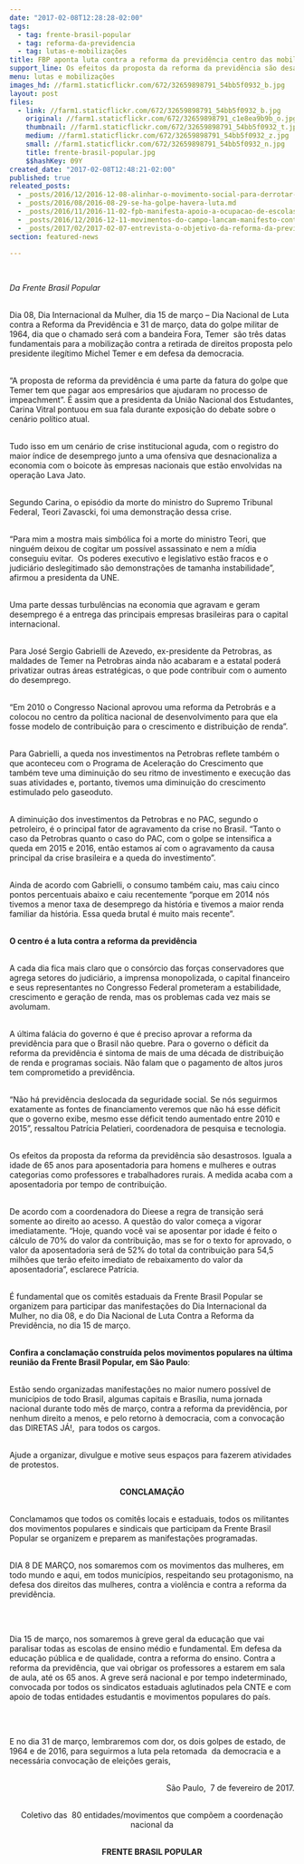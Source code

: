 ```yaml
---
date: "2017-02-08T12:28:28-02:00"
tags:
  - tag: frente-brasil-popular
  - tag: reforma-da-previdencia
  - tag: lutas-e-mobilizações
title: FBP aponta luta contra a reforma da previdência centro das mobilizações do próximo período
support_line: Os efeitos da proposta da reforma da previdência são desastrosos. Iguala a idade de 65 anos para aposentadoria para homens e mulheres e outras categorias como professores e trabalhadores rurais
menu: lutas e mobilizações
images_hd: //farm1.staticflickr.com/672/32659898791_54bb5f0932_b.jpg
layout: post
files:
  - link: //farm1.staticflickr.com/672/32659898791_54bb5f0932_b.jpg
    original: //farm1.staticflickr.com/672/32659898791_c1e8ea9b9b_o.jpg
    thumbnail: //farm1.staticflickr.com/672/32659898791_54bb5f0932_t.jpg
    medium: //farm1.staticflickr.com/672/32659898791_54bb5f0932_z.jpg
    small: //farm1.staticflickr.com/672/32659898791_54bb5f0932_n.jpg
    title: frente-brasil-popular.jpg
    $$hashKey: 09Y
created_date: "2017-02-08T12:48:21-02:00"
published: true
releated_posts:
  - _posts/2016/12/2016-12-08-alinhar-o-movimento-social-para-derrotar-temer-e-sua-agenda-de-retrocessos.md
  - _posts/2016/08/2016-08-29-se-ha-golpe-havera-luta.md
  - _posts/2016/11/2016-11-02-fpb-manifesta-apoio-a-ocupacao-de-escolas-no-df.md
  - _posts/2016/12/2016-12-11-movimentos-do-campo-lancam-manifesto-contra-a-reforma-da-previdencia.md
  - _posts/2017/02/2017-02-07-entrevista-o-objetivo-da-reforma-da-previdencia-e-privatizar.md
section: featured-news

---
```

<p>&nbsp;</p>

<p><em>Da Frente Brasil Popular</em>&nbsp;</p>

<p><br />
Dia 08, Dia Internacional da Mulher, dia 15 de mar&ccedil;o &ndash; Dia Nacional de Luta contra a Reforma da Previd&ecirc;ncia e 31 de mar&ccedil;o, data do golpe militar de 1964, dia que o chamado ser&aacute; com a bandeira Fora, Temer &nbsp;s&atilde;o tr&ecirc;s datas fundamentais para a mobiliza&ccedil;&atilde;o contra a retirada de direitos proposta pelo presidente ileg&iacute;timo Michel Temer e em defesa da democracia.</p>

<p><br />
&ldquo;A proposta de reforma da previd&ecirc;ncia &eacute; uma parte da fatura do golpe que Temer tem que pagar aos empres&aacute;rios que ajudaram no processo de impeachment&rdquo;. &Eacute; assim que a presidenta da Uni&atilde;o Nacional dos Estudantes, Carina Vitral pontuou em sua fala durante exposi&ccedil;&atilde;o do debate sobre o cen&aacute;rio pol&iacute;tico atual.</p>

<p><br />
Tudo isso em um cen&aacute;rio de crise institucional aguda, com o registro do maior &iacute;ndice de desemprego junto a uma ofensiva que desnacionaliza a economia com o boicote &agrave;s empresas nacionais que est&atilde;o envolvidas na opera&ccedil;&atilde;o Lava Jato.</p>

<p><br />
Segundo Carina, o epis&oacute;dio da morte do ministro do Supremo Tribunal Federal, Teori Zavascki, foi uma demonstra&ccedil;&atilde;o dessa crise.</p>

<p><br />
&ldquo;Para mim a mostra mais simb&oacute;lica foi a morte do ministro Teori, que ningu&eacute;m deixou de cogitar um poss&iacute;vel assassinato e nem a m&iacute;dia conseguiu evitar. &nbsp;Os poderes executivo e legislativo est&atilde;o fracos e o judici&aacute;rio deslegitimado s&atilde;o demonstra&ccedil;&otilde;es de tamanha instabilidade&rdquo;, afirmou a presidenta da UNE.</p>

<p><br />
Uma parte dessas turbul&ecirc;ncias na economia que agravam e geram desemprego &eacute; a entrega das principais empresas brasileiras para o capital internacional.</p>

<p><br />
Para Jos&eacute; Sergio Gabrielli de Azevedo, ex-presidente da Petrobras, as maldades de Temer na Petrobras ainda n&atilde;o acabaram e a estatal poder&aacute; privatizar outras &aacute;reas estrat&eacute;gicas, o que pode contribuir com o aumento do desemprego.</p>

<p><br />
&ldquo;Em 2010 o Congresso Nacional aprovou uma reforma da Petrobr&aacute;s e a colocou no centro da pol&iacute;tica nacional de desenvolvimento para que ela fosse modelo de contribui&ccedil;&atilde;o para o crescimento e distribui&ccedil;&atilde;o de renda&rdquo;.</p>

<p><br />
Para Gabrielli, a queda nos investimentos na Petrobras reflete tamb&eacute;m o que aconteceu com o Programa de Acelera&ccedil;&atilde;o do Crescimento que tamb&eacute;m teve uma diminui&ccedil;&atilde;o do seu ritmo de investimento e execu&ccedil;&atilde;o das suas atividades e, portanto, tivemos uma diminui&ccedil;&atilde;o do crescimento estimulado pelo gaseoduto.</p>

<p><br />
A diminui&ccedil;&atilde;o dos investimentos da Petrobras e no PAC, segundo o petroleiro, &eacute; o principal fator de agravamento da crise no Brasil. &ldquo;Tanto o caso da Petrobras quanto o caso do PAC, com o golpe se intensifica a queda em 2015 e 2016, ent&atilde;o estamos a&iacute; com o agravamento da causa principal da crise brasileira e a queda do investimento&rdquo;.</p>

<p><br />
Ainda de acordo com Gabrielli, o consumo tamb&eacute;m caiu, mas caiu cinco pontos percentuais abaixo e caiu recentemente &ldquo;porque em 2014 n&oacute;s tivemos a menor taxa de desemprego da hist&oacute;ria e tivemos a maior renda familiar da hist&oacute;ria. Essa queda brutal &eacute; muito mais recente&rdquo;.</p>

<p><br />
<strong>O centro &eacute; a luta contra a reforma da previd&ecirc;ncia</strong></p>

<p><br />
A cada dia fica mais claro que o cons&oacute;rcio das for&ccedil;as conservadores que agrega setores do judici&aacute;rio, a imprensa monopolizada, o capital financeiro e seus representantes no Congresso Federal prometeram a estabilidade, crescimento e gera&ccedil;&atilde;o de renda, mas os problemas cada vez mais se avolumam.</p>

<p><br />
A &uacute;ltima fal&aacute;cia do governo &eacute; que &eacute; preciso aprovar a reforma da previd&ecirc;ncia para que o Brasil n&atilde;o quebre. Para o governo o d&eacute;ficit da reforma da previd&ecirc;ncia &eacute; sintoma de mais de uma d&eacute;cada de distribui&ccedil;&atilde;o de renda e programas sociais. N&atilde;o falam que o pagamento de altos juros tem comprometido a previd&ecirc;ncia.</p>

<p><br />
&ldquo;N&atilde;o h&aacute; previd&ecirc;ncia deslocada da seguridade social. Se n&oacute;s seguirmos exatamente as fontes de financiamento veremos que n&atilde;o h&aacute; esse d&eacute;ficit que o governo exibe, mesmo esse d&eacute;ficit tendo aumentado entre 2010 e 2015&rdquo;, ressaltou Patr&iacute;cia Pelatieri, coordenadora de pesquisa e tecnologia.</p>

<p><br />
Os efeitos da proposta da reforma da previd&ecirc;ncia s&atilde;o desastrosos. Iguala a idade de 65 anos para aposentadoria para homens e mulheres e outras categorias como professores e trabalhadores rurais. A medida acaba com a aposentadoria por tempo de contribui&ccedil;&atilde;o.</p>

<p><br />
De acordo com a coordenadora do Dieese a regra de transi&ccedil;&atilde;o ser&aacute; somente ao direito ao acesso. A quest&atilde;o do valor come&ccedil;a a vigorar imediatamente. &ldquo;Hoje, quando voc&ecirc; vai se aposentar por idade &eacute; feito o c&aacute;lculo de 70% do valor da contribui&ccedil;&atilde;o, mas se for o texto for aprovado, o valor da aposentadoria ser&aacute; de 52% do total da contribui&ccedil;&atilde;o para 54,5 milh&otilde;es que ter&atilde;o efeito imediato de rebaixamento do valor da aposentadoria&rdquo;, esclarece Patr&iacute;cia.</p>

<p><br />
&Eacute; fundamental que os comit&ecirc;s estaduais da Frente Brasil Popular se organizem para participar das manifesta&ccedil;&otilde;es do Dia Internacional da Mulher, no dia 08, e do Dia Nacional de Luta Contra a Reforma da Previd&ecirc;ncia, no dia 15 de mar&ccedil;o.</p>

<p><br />
<strong>Confira a conclama&ccedil;&atilde;o constru&iacute;da pelos movimentos populares na &uacute;ltima reuni&atilde;o da Frente Brasil Popular, em S&atilde;o Paulo</strong>:</p>

<p><br />
Est&atilde;o sendo organizadas manifesta&ccedil;&otilde;es no maior numero poss&iacute;vel de munic&iacute;pios de todo Brasil, algumas capitais e Bras&iacute;lia, numa jornada nacional durante todo m&ecirc;s de mar&ccedil;o, contra a reforma da previd&ecirc;ncia, por nenhum direito a menos, e pelo retorno &agrave; democracia, com a convoca&ccedil;&atilde;o das DIRETAS J&Aacute;!,&nbsp; para todos os cargos.</p>

<p><br />
Ajude a organizar, divulgue e motive seus espa&ccedil;os para fazerem atividades de protestos.</p>

<p style="text-align: center;"><br />
<strong>CONCLAMA&Ccedil;&Atilde;O</strong></p>

<p><br />
Conclamamos que todos os comit&ecirc;s locais e estaduais, todos os militantes dos movimentos populares e sindicais que participam da Frente Brasil Popular se organizem e preparem as manifesta&ccedil;&otilde;es programadas.</p>

<p><br />
DIA 8 DE MAR&Ccedil;O, nos somaremos com os movimentos das mulheres, em todo mundo e aqui, em todos munic&iacute;pios, respeitando seu protagonismo, na defesa dos direitos das mulheres, contra a viol&ecirc;ncia e contra a reforma da previd&ecirc;ncia.</p>

<p>&nbsp;</p>

<p><br />
Dia 15 de mar&ccedil;o, nos somaremos &agrave; greve geral da educa&ccedil;&atilde;o que vai paralisar todas as escolas de ensino m&eacute;dio e fundamental. Em defesa da educa&ccedil;&atilde;o p&uacute;blica e de qualidade, contra a reforma do ensino. Contra a reforma da previd&ecirc;ncia, que vai obrigar os professores a estarem em sala de aula, at&eacute; os 65 anos. A greve ser&aacute; nacional e por tempo indeterminado, convocada por todos os sindicatos estaduais aglutinados pela CNTE e com apoio de todas entidades estudantis e movimentos populares do pa&iacute;s.</p>

<p>&nbsp;</p>

<p><br />
E no dia 31 de mar&ccedil;o, lembraremos com dor, os dois golpes de estado, de 1964 e de 2016, para seguirmos a luta pela retomada&nbsp; da democracia e a necess&aacute;ria convoca&ccedil;&atilde;o de elei&ccedil;&otilde;es gerais,</p>

<p style="text-align: right;"><br />
S&atilde;o Paulo,&nbsp; 7 de fevereiro de 2017.</p>

<p style="text-align: center;"><br />
Coletivo das&nbsp; 80 entidades/movimentos que comp&otilde;em a coordena&ccedil;&atilde;o nacional da</p>

<p style="text-align: center;"><br />
<strong>FRENTE BRASIL POPULAR</strong></p>
